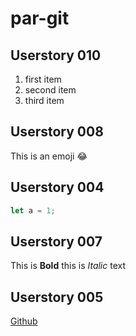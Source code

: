 # par-git
## Userstory 010
1. first item
2. second item
3. third item
## Userstory 008
This is an emoji :joy:
## Userstory 004
```javascript
let a = 1;
```
## Userstory 007
This is **Bold** this is *Italic* text
## Userstory 005
[Github](http://www.github.com)

